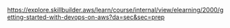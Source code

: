 https://explore.skillbuilder.aws/learn/course/internal/view/elearning/2000/getting-started-with-devops-on-aws?da=sec&sec=prep